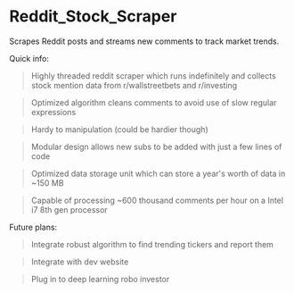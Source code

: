 # Reddit_Stock_Scraper
Scrapes Reddit posts and streams new comments to track market trends.

Quick info:
  > Highly threaded reddit scraper which runs indefinitely and collects stock mention data from r/wallstreetbets and r/investing
  
  > Optimized algorithm cleans comments to avoid use of slow regular expressions
  
  > Hardy to manipulation (could be hardier though)
  
  > Modular design allows new subs to be added with just a few lines of code
  
  > Optimized data storage unit which can store a year's worth of data in ~150 MB
  
  > Capable of processing ~600 thousand comments per hour on a Intel i7 8th gen processor
  
 Future plans:
  > Integrate robust algorithm to find trending tickers and report them
  
  > Integrate with dev website
  
  > Plug in to deep learning robo investor
